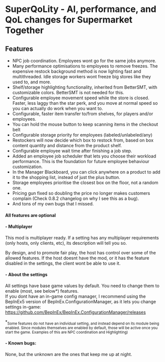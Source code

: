 # SuperQoLity - AI, performance, and QoL changes for Supermarket Together


## Features 
- NPC job coordination. Employees wont go for the same jobs anymore.
- Many performance optimisations to employees to remove freezes. The expensive restock background method is now lighting fast and multithreaded. Idle storage workers wont freeze big stores like they used to, and more.
- Shelf/storage highlighting functionality, inherited from BetterSMT, with customizable colors. BetterSMT is not needed for this.
- Configurable employee movement speed while the store is closed. Faster, less laggy than the star perk, and you move at normal speed so you can actually do work when you want to.
- Configurable, faster item transfer to/from shelves, for players and/or employees.
- You can hold the mouse button to keep scanning items in the checkout belt
- Configurable storage priority for employees (labeled/unlabeled/any)
- Restockers will now decide which box to restock from, based on box content quantity and distance from the product shelf.
- Configurable employee wait time after finishing a job step.
- Added an employee job scheduler that lets you choose their workload performance. This is the foundation for future employee behaviour customization.
- In the Manager Blackboard, you can click anywhere on a product to add it to the shopping list, instead of just the plus button.
- Storage employees prioritise the closest box on the floor, not a random one.
- Pricing gun fixed so doubling the price no longer makes customers complain (Check 0.8.2 changelog on why I see this as a bug).
- And tons of my own bugs that I missed.

#### All features are optional

#### - Multiplayer

This mod is multiplayer ready. If a setting has any multiplayer requirements (only hosts, only clients, etc), its description will tell you so.

By design, and to promote fair play, the host has control over some of the allowed features. If the host doesnt have the mod, or it has the feature disabled in the settings, the client wont be able to use it.
<br />

#### - About the settings

All settings have base game values by default. You need to change them to enable (most, see below*) features.<br />
If you dont have an in-game config manager, I recommend using the BepInEx5 version of BepInEx.ConfigurationManager, as it lets you change settings in-game:<br />
https://github.com/BepInEx/BepInEx.ConfigurationManager/releases

*<sub>Some features do not have an individual setting, and instead depend on its module being enabled. Since modules themselves are enabled by default, those will be active once you start the game. Examples of this are NPC coordination and Highlighting)</sub>

#### - Known bugs:
None, but the unknown are the ones that keep me up at night.
